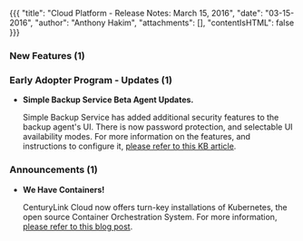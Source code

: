 {{{
"title": "Cloud Platform - Release Notes: March 15, 2016",
"date": "03-15-2016",
"author": "Anthony Hakim",
"attachments": [],
"contentIsHTML": false
}}}

### New Features (1)

### Early Adopter Program - Updates (1)

* __Simple Backup Service Beta Agent Updates.__

	Simple Backup Service has added additional security features to the backup agent's UI. There is now password protection, and selectable UI availability modes. For more information on the features, and instructions to configure it, [please refer to this KB article](https://www.ctl.io/knowledge-base/backup/sbs-agent-security/).

### Announcements (1)

* __We Have Containers!__

	CenturyLink Cloud now offers turn-key installations of Kubernetes, the open source Container Orchestration System. For more information, [please refer to this blog post](https://www.ctl.io/blog/post/kubernetes-on-centurylink-cloud/).
